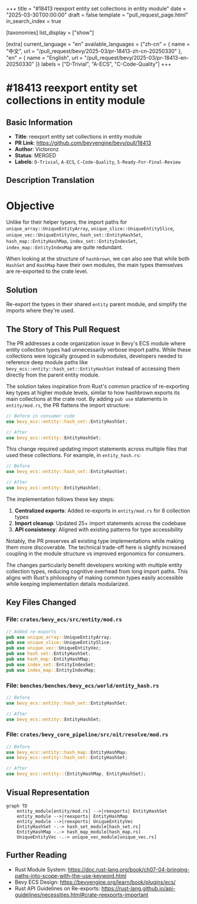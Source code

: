+++
title = "#18413 reexport entity set collections in entity module"
date = "2025-03-30T00:00:00"
draft = false
template = "pull_request_page.html"
in_search_index = true

[taxonomies]
list_display = ["show"]

[extra]
current_language = "en"
available_languages = {"zh-cn" = { name = "中文", url = "/pull_request/bevy/2025-03/pr-18413-zh-cn-20250330" }, "en" = { name = "English", url = "/pull_request/bevy/2025-03/pr-18413-en-20250330" }}
labels = ["D-Trivial", "A-ECS", "C-Code-Quality"]
+++

# #18413 reexport entity set collections in entity module

## Basic Information
- **Title**: reexport entity set collections in entity module
- **PR Link**: https://github.com/bevyengine/bevy/pull/18413
- **Author**: Victoronz
- **Status**: MERGED
- **Labels**: `D-Trivial`, `A-ECS`, `C-Code-Quality`, `S-Ready-For-Final-Review`

## Description Translation
# Objective

Unlike for their helper typers, the import paths for `unique_array::UniqueEntityArray`, `unique_slice::UniqueEntitySlice`, `unique_vec::UniqueEntityVec`, `hash_set::EntityHashSet`, `hash_map::EntityHashMap`, `index_set::EntityIndexSet`, `index_map::EntityIndexMap` are quite redundant.

When looking at the structure of `hashbrown`, we can also see that while both `HashSet` and `HashMap` have their own modules, the main types themselves are re-exported to the crate level.

## Solution

Re-export the types in their shared `entity` parent module, and simplify the imports where they're used.

## The Story of This Pull Request

The PR addresses a code organization issue in Bevy's ECS module where entity collection types had unnecessarily verbose import paths. While these collections were logically grouped in submodules, developers needed to reference deep module paths like `bevy_ecs::entity::hash_set::EntityHashSet` instead of accessing them directly from the parent entity module.

The solution takes inspiration from Rust's common practice of re-exporting key types at higher module levels, similar to how hashbrown exports its main collections at the crate root. By adding `pub use` statements in `entity/mod.rs`, the PR flattens the import structure:

```rust
// Before in consumer code
use bevy_ecs::entity::hash_set::EntityHashSet;

// After
use bevy_ecs::entity::EntityHashSet;
```

This change required updating import statements across multiple files that used these collections. For example, in `entity_hash.rs`:

```rust
// Before
use bevy_ecs::entity::hash_set::EntityHashSet;

// After
use bevy_ecs::entity::EntityHashSet;
```

The implementation follows these key steps:

1. **Centralized exports**: Added re-exports in `entity/mod.rs` for 8 collection types
2. **Import cleanup**: Updated 25+ import statements across the codebase
3. **API consistency**: Aligned with existing patterns for type accessibility

Notably, the PR preserves all existing type implementations while making them more discoverable. The technical trade-off here is slightly increased coupling in the module structure vs improved ergonomics for consumers.

The changes particularly benefit developers working with multiple entity collection types, reducing cognitive overhead from long import paths. This aligns with Rust's philosophy of making common types easily accessible while keeping implementation details modularized.

## Key Files Changed

### File: `crates/bevy_ecs/src/entity/mod.rs`
```rust
// Added re-exports
pub use unique_array::UniqueEntityArray;
pub use unique_slice::UniqueEntitySlice;
pub use unique_vec::UniqueEntityVec;
pub use hash_set::EntityHashSet;
pub use hash_map::EntityHashMap;
pub use index_set::EntityIndexSet;
pub use index_map::EntityIndexMap;
```

### File: `benches/benches/bevy_ecs/world/entity_hash.rs`
```rust
// Before
use bevy_ecs::entity::hash_set::EntityHashSet;

// After
use bevy_ecs::entity::EntityHashSet;
```

### File: `crates/bevy_core_pipeline/src/oit/resolve/mod.rs`
```rust
// Before
use bevy_ecs::entity::hash_map::EntityHashMap;
use bevy_ecs::entity::hash_set::EntityHashSet;

// After
use bevy_ecs::entity::{EntityHashMap, EntityHashSet};
```

## Visual Representation

```mermaid
graph TD
    entity_module[entity/mod.rs] -->|reexports| EntityHashSet
    entity_module -->|reexports| EntityHashMap
    entity_module -->|reexports| UniqueEntityVec
    EntityHashSet -.-> hash_set_module[hash_set.rs]
    EntityHashMap -.-> hash_map_module[hash_map.rs]
    UniqueEntityVec -.-> unique_vec_module[unique_vec.rs]
```

## Further Reading

- Rust Module System: https://doc.rust-lang.org/book/ch07-04-bringing-paths-into-scope-with-the-use-keyword.html
- Bevy ECS Design: https://bevyengine.org/learn/book/plugins/ecs/
- Rust API Guidelines on Re-exports: https://rust-lang.github.io/api-guidelines/necessities.html#crate-reexports-important